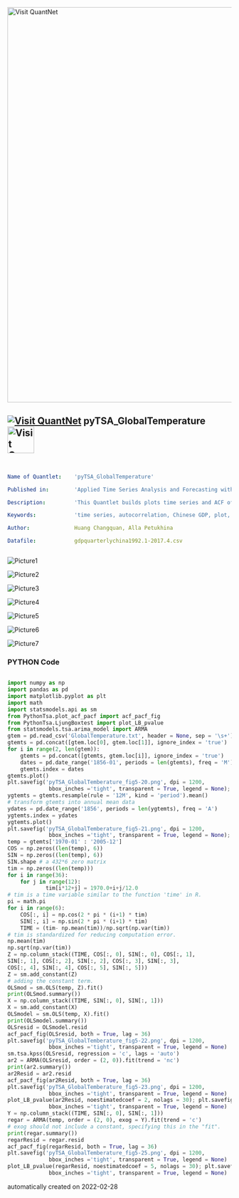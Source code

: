 [<img src="https://github.com/QuantLet/Styleguide-and-FAQ/blob/master/pictures/banner.png" width="888" alt="Visit QuantNet">](http://quantlet.de/)

## [<img src="https://github.com/QuantLet/Styleguide-and-FAQ/blob/master/pictures/qloqo.png" alt="Visit QuantNet">](http://quantlet.de/) **pyTSA_GlobalTemperature** [<img src="https://github.com/QuantLet/Styleguide-and-FAQ/blob/master/pictures/QN2.png" width="60" alt="Visit QuantNet 2.0">](http://quantlet.de/)

```yaml


Name of Quantlet:    'pyTSA_GlobalTemperature'

Published in:        'Applied Time Series Analysis and Forecasting with Python'

Description:         'This Quantlet builds plots time series and ACF of Chinese quarterly GDP from 1992 to 2017'

Keywords:            'time series, autocorrelation, Chinese GDP, plot, visualisation'

Author:              Huang Changquan, Alla Petukhina

Datafile:            gdpquarterlychina1992.1-2017.4.csv



```

![Picture1](pyTSA_GlobalTemberature_fig5-20.png)

![Picture2](pyTSA_GlobalTemberature_fig5-21.png)

![Picture3](pyTSA_GlobalTemberature_fig5-22.png)

![Picture4](pyTSA_GlobalTemberature_fig5-23.png)

![Picture5](pyTSA_GlobalTemberature_fig5-24.png)

![Picture6](pyTSA_GlobalTemberature_fig5-25.png)

![Picture7](pyTSA_GlobalTemberature_fig5-26.png)

### PYTHON Code
```python

import numpy as np
import pandas as pd
import matplotlib.pyplot as plt
import math
import statsmodels.api as sm
from PythonTsa.plot_acf_pacf import acf_pacf_fig
from PythonTsa.LjungBoxtest import plot_LB_pvalue
from statsmodels.tsa.arima_model import ARMA
gtem = pd.read_csv('GlobalTemperature.txt', header = None, sep = '\s+')
gtemts = pd.concat([gtem.loc[0], gtem.loc[1]], ignore_index = 'true')
for i in range(2, len(gtem)):
    gtemts = pd.concat([gtemts, gtem.loc[i]], ignore_index = 'true')
    dates = pd.date_range('1856-01', periods = len(gtemts), freq = 'M')
    gtemts.index = dates
gtemts.plot()
plt.savefig('pyTSA_GlobalTemberature_fig5-20.png', dpi = 1200, 
             bbox_inches ='tight', transparent = True, legend = None); plt.show()
ygtemts = gtemts.resample(rule = '12M', kind = 'period').mean()
# transform gtemts into annual mean data
ydates = pd.date_range('1856', periods = len(ygtemts), freq = 'A')
ygtemts.index = ydates
ygtemts.plot()
plt.savefig('pyTSA_GlobalTemberature_fig5-21.png', dpi = 1200, 
             bbox_inches ='tight', transparent = True, legend = None); plt.show()
temp = gtemts['1970-01' : '2005-12']
COS = np.zeros((len(temp), 6))
SIN = np.zeros((len(temp), 6))
SIN.shape # a 432*6 zero matrix
tim = np.zeros((len(temp)))
for i in range(36):
    for j in range(12):
            tim[i*12+j] = 1970.0+i+j/12.0
# tim is a time variable similar to the function 'time' in R.
pi = math.pi
for i in range(6):
    COS[:, i] = np.cos(2 * pi * (i+1) * tim)
    SIN[:, i] = np.sin(2 * pi * (i+1) * tim)
    TIME = (tim- np.mean(tim))/np.sqrt(np.var(tim))
# tim is standardized for reducing computation error.
np.mean(tim)
np.sqrt(np.var(tim))
Z = np.column_stack((TIME, COS[:, 0], SIN[:, 0], COS[:, 1], 
SIN[:, 1], COS[:, 2], SIN[:, 2], COS[:, 3], SIN[:, 3], 
COS[:, 4], SIN[:, 4], COS[:, 5], SIN[:, 5]))
Z = sm.add_constant(Z)
# adding the constant term.
OLSmod = sm.OLS(temp, Z).fit()
print(OLSmod.summary())
X = np.column_stack((TIME, SIN[:, 0], SIN[:, 1]))
X = sm.add_constant(X)
OLSmodel = sm.OLS(temp, X).fit()
print(OLSmodel.summary())
OLSresid = OLSmodel.resid
acf_pacf_fig(OLSresid, both = True, lag = 36)
plt.savefig('pyTSA_GlobalTemberature_fig5-22.png', dpi = 1200, 
             bbox_inches ='tight', transparent = True, legend = None)
sm.tsa.kpss(OLSresid, regression = 'c', lags = 'auto')
ar2 = ARMA(OLSresid, order = (2, 0)).fit(trend = 'nc')
print(ar2.summary())
ar2Resid = ar2.resid
acf_pacf_fig(ar2Resid, both = True, lag = 36)
plt.savefig('pyTSA_GlobalTemberature_fig5-23.png', dpi = 1200, 
             bbox_inches ='tight', transparent = True, legend = None)
plot_LB_pvalue(ar2Resid, noestimatedcoef = 2, nolags = 30); plt.savefig('pyTSA_GlobalTemberature_fig5-24.png', dpi = 1200, 
             bbox_inches ='tight', transparent = True, legend = None)
Y = np.column_stack((TIME, SIN[:, 0], SIN[:, 1]))
regar = ARMA(temp, order = (2, 0), exog = Y).fit(trend = 'c')
# exog should not include a constant, specifying this in the "fit".
print(regar.summary())
regarResid = regar.resid
acf_pacf_fig(regarResid, both = True, lag = 36)
plt.savefig('pyTSA_GlobalTemberature_fig5-25.png', dpi = 1200, 
             bbox_inches ='tight', transparent = True, legend = None)
plot_LB_pvalue(regarResid, noestimatedcoef = 5, nolags = 30); plt.savefig('pyTSA_GlobalTemberature_fig5-26.png', dpi = 1200, 
             bbox_inches ='tight', transparent = True, legend = None)
```

automatically created on 2022-02-28